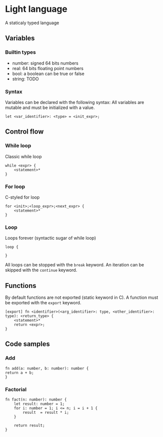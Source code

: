# Light language
A staticaly typed language

## Variables
### Builtin types

* number: signed 64 bits numbers
* real: 64 bits floating point numbers
* bool: a boolean can be true or false
* string: TODO

### Syntax

Variables can be declared with the following syntax:
All variables are mutable and must be initialized with a value.

```
let <var_identifier>: <type> = <init_expr>;
```

## Control flow

### While loop

Classic while loop

```
while <expr> {
    <statement>*
}
```

### For loop
C-styled for loop

```
for <init>;<loop_expr>;<next_expr> {
    <statement>*
}
```

### Loop

Loops forever (syntactic sugar of while loop)

```
loop {

}
```

All loops can be stopped with the `break` keyword. An iteration can be skipped
with the `continue` keyword.

## Functions

By default functions are not exported (static keyword in C). A function must be
exported with the `export` keyword.

```
[export] fn <identifier>(<arg_identifier>: type, <other_identifier>: type): <return_type> {
    <statement>*
    return <expr>;
}

```

## Code samples

### Add

```
fn add(a: number, b: number): number {
return a + b;
}
```

### Factorial

```
fn fact(n: number): number {
    let result: number = 1;
    for i: number = 1; i <= n; i = i + 1 {
        result  = result * i;
    }

    return result;
}

```
